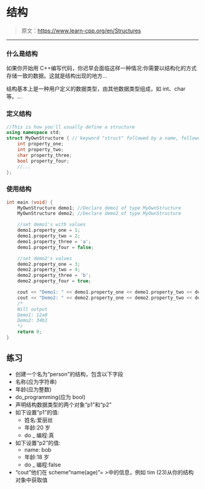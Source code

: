 # 结构

> 原文：<https://www.learn-cpp.org/en/Structures>

* * *

### 什么是结构

如果你开始用 C++编写代码，你迟早会面临这样一种情况:你需要以结构化的方式存储一致的数据。这就是结构出现的地方...

结构基本上是一种用户定义的数据类型，由其他数据类型组成，如 int、char 等。...

### 定义结构

```cpp
//This is how you'll usually define a structure    
using namespace std;
struct MyOwnStructure { // keyword "struct" followed by a name, followed by braces containing the datatypes you like, followed by a semicolon
    int property_one;
    int property_two;
    char property_three;
    bool property_four;
    //...
}; 
```

### 使用结构

```cpp
int main (void) {
    MyOwnStructure demo1; //Declare demo1 of type MyOwnStructure
    MyOwnStructure demo2; //Declare demo2 of type MyOwnStructure

    //set demo1's with values
    demo1.property_one = 1;
    demo1.property_two = 2;
    demo1.property_three = 'a';
    demo1.property_four = false;

    //set demo2's values
    demo2.property_one = 3;
    demo2.property_two = 4;
    demo2.property_three = 'b';
    demo2.property_four = true;

    cout << "Demo1: " << demo1.property_one << demo1.property_two << demo1.property_three << demo1.property_four << endl;
    cout << "Demo2: " << demo2.property_one << demo2.property_two << demo2.property_three << demo2.property_four << endl;
    /*
    Will output
    Demo1: 12a0
    Demo2: 34b1
    */
    return 0;
} 
```

## 练习

*   创建一个名为“person”的结构，包含以下字段
*   名称(应为字符串)
*   年龄(应为整数)
*   do_programming(应为 bool)
*   声明结构数据类型的两个对象“p1”和“p2”
*   如下设置“p1”的值:
    *   姓名:爱丽丝
    *   年龄:20 岁
    *   do _ 编程:真
*   如下设置“p2”的值:
    *   name: bob
    *   年龄:18 岁
    *   do _ 编程:false
*   “cout”他们在 scheme“name(age)”= >中的信息，例如 tim (23)从你的结构对象中获取值